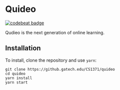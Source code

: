 # Quideo

[![codebeat badge](https://codebeat.co/badges/0df09b6f-ba49-4007-8194-bc081351fc17)](https://codebeat.co/projects/github-com-cs1371-quideo-master)

Qudieo is the next generation of online learning.

## Installation

To install, clone the repository and use `yarn`:

``` shell
git clone https://github.gatech.edu/CS1371/quideo
cd quideo
yarn install
yarn start
```

